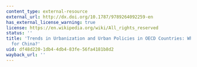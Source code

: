 ```yaml
---
content_type: external-resource
external_url: http://dx.doi.org/10.1787/9789264092259-en
has_external_license_warning: true
license: https://en.wikipedia.org/wiki/All_rights_reserved
status: ''
title: 'Trends in Urbanization and Urban Policies in OECD Countries: What Lessons
  for China?'
uid: df48d220-1db4-4db4-83fe-56fa4181b8d2
wayback_url: ''
---
```

